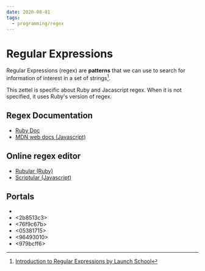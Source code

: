```yaml
---
date: 2020-08-01
tags:
  - programming/regex
---
```


# Regular Expressions

Regular Expressions (regex) are **patterns** that we can use to search for
information of interest in a set of strings[^1].

This zettel is specific about Ruby and Jacascript regex. When it is not
specified, it uses Ruby's version of regex.


## Regex Documentation

* [Ruby Doc](https://ruby-doc.org/core-2.7.0/Regexp.html)
* [MDN web docs (Javascript)](https://developer.mozilla.org/en-US/docs/Web/JavaScript/Reference/Global_Objects/RegExp)


## Online regex editor

* [Rubular (Ruby)](https://rubular.com/)
* [Scriptular (Javascript)](https://scriptular.com/)


## Portals

* <bc026f2c>
* <2b8513c3>
* <76f9c67b>
* <05381715>
* <96493010>
* <979bcff6>

[^1]: [Introduction to Regular Expressions by Launch School](https://launchschool.com/books/regex/read/introduction)
